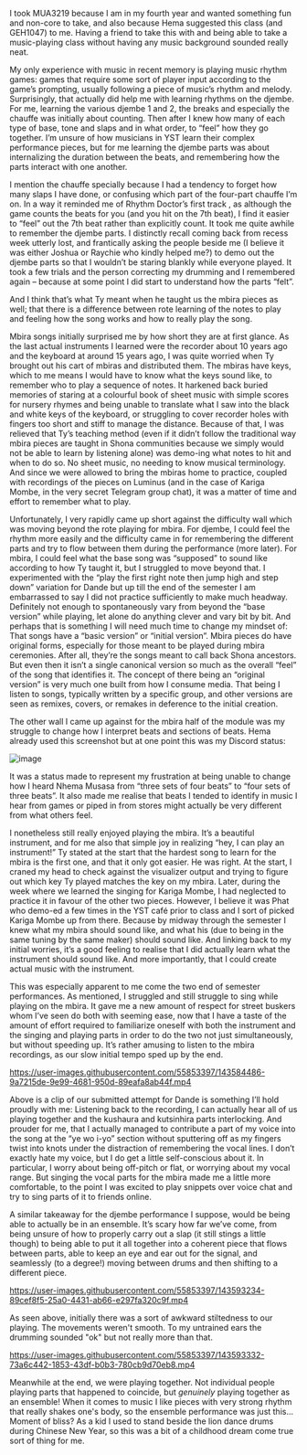 I took MUA3219 because I am in my fourth year and wanted something fun and non-core to take, and also because Hema suggested this class (and GEH1047) to me. Having a friend to take this with and being able to take a music-playing class without having any music background sounded really neat.

My only experience with music in recent memory is playing music rhythm games: games that require some sort of player input according to the game’s prompting, usually following a piece of music’s rhythm and melody. Surprisingly, that actually did help me with learning rhythms on the djembe. For me, learning the various djembe 1 and 2, the breaks and especially the chauffe was initially about counting. Then after I knew how many of each type of base, tone and slaps and in what order, to “feel” how they go together. I’m unsure of how musicians in YST learn their complex performance pieces, but for me learning the djembe parts was about internalizing the duration between the beats, and remembering how the parts interact with one another.

I mention the chauffe specially because I had a tendency to forget how many slaps I have done, or confusing which part of the four-part chauffe I’m on. In a way it reminded me of Rhythm Doctor’s first track , as although the game counts the beats for you (and you hit on the 7th beat), I find it easier to “feel” out the 7th beat rather than explicitly count. It took me quite awhile to remember the djembe parts. I distinctly recall coming back from recess week utterly lost, and frantically asking the people beside me (I believe it was either Joshua or Raychie who kindly helped me?) to demo out the djembe parts so that I wouldn’t be staring blankly while everyone played. It took a few trials and the person correcting my drumming and I remembered again – because at some point I did start to understand how the parts “felt”. 

And I think that’s what Ty meant when he taught us the mbira pieces as well; that there is a difference between rote learning of the notes to play and feeling how the song works and how to really play the song. 

Mbira songs initially surprised me by how short they are at first glance. As the last actual instruments I learned were the recorder about 10 years ago and the keyboard at around 15 years ago, I was quite worried when Ty brought out his cart of mbiras and distributed them. The mbiras have keys, which to me means I would have to know what the keys sound like, to remember who to play a sequence of notes. It harkened back buried memories of staring at a colourful book of sheet music with simple scores for nursery rhymes and being unable to translate what I saw into the black and white keys of the keyboard, or struggling to cover recorder holes with fingers too short and stiff to manage the distance. 
Because of that, I was relieved that Ty’s teaching method (even if it didn’t follow the traditional way mbira pieces are taught in Shona communities because we simply would not be able to learn by listening alone) was demo-ing what notes to hit and when to do so. No sheet music, no needing to know musical terminology. And since we were allowed to bring the mbiras home to practice, coupled with recordings of the pieces on Luminus (and in the case of Kariga Mombe, in the very secret Telegram group chat), it was a matter of time and effort to remember what to play.

Unfortunately, I very rapidly came up short against the difficulty wall which was moving beyond the rote playing for mbira. For djembe, I could feel the rhythm more easily and the difficulty came in for remembering the different parts and try to flow between them during the performance (more later). For mbira, I could feel what the base song was “supposed” to sound like according to how Ty taught it, but I struggled to move beyond that. I experimented with the “play the first right note then jump high and step down” variation for Dande but up till the end of the semester I am embarrassed to say I did not practice sufficiently to make much headway. Definitely not enough to spontaneously vary from beyond the “base version” while playing, let alone do anything clever and vary bit by bit. And perhaps that is something I will need much time to change my mindset of: That songs have a “basic version” or “initial version”. Mbira pieces do have original forms, especially for those meant to be played during mbira ceremonies. After all, they’re the songs meant to call back Shona ancestors. But even then it isn’t a single canonical version so much as the overall “feel” of the song that identifies it. The concept of there being an “original version” is very much one built from how I consume media. That being I listen to songs, typically written by a specific group, and other versions are seen as remixes, covers, or remakes in deference to the initial creation. 

The other wall I came up against for the mbira half of the module was my struggle to change how I interpret beats and sections of beats. Hema already used this screenshot but at one point this was my Discord status: 

![image](https://user-images.githubusercontent.com/55853397/143584247-25ece7e7-9686-4dec-b1fa-e1d416ff6002.png)
 
It was a status made to represent my frustration at being unable to change how I heard Nhema Musasa from “three sets of four beats” to “four sets of three beats”. It also made me realise that beats I tended to identify in music I hear from games or piped in from stores might actually be very different from what others feel. 

I nonetheless still really enjoyed playing the mbira. It’s a beautiful instrument, and for me also that simple joy in realizing “hey, I can play an instrument!” Ty stated at the start that the hardest song to learn for the mbira is the first one, and that it only got easier. He was right. At the start, I craned my head to check against the visualizer output and trying to figure out which key Ty played matches the key on my mbira. Later, during the week where we learned the singing for Kariga Mombe, I had neglected to practice it in favour of the other two pieces. However, I believe it was Phat who demo-ed a few times in the YST café prior to class and I sort of picked Kariga Mombe up from there. Because by midway through the semester I knew what my mbira should sound like, and what his (due to being in the same tuning by the same maker) should sound like. And linking back to my initial worries, it’s a good feeling to realise that I did actually learn what the instrument should sound like. And more importantly, that I could create actual music with the instrument. 

This was especially apparent to me come the two end of semester performances. As mentioned, I struggled and still struggle to sing while playing on the mbira. It gave me a new amount of respect for street buskers whom I’ve seen do both with seeming ease, now that I have a taste of the amount of effort required to familiarize oneself with both the instrument and the singing and playing parts in order to do the two not just simultaneously, but without speeding up. It’s rather amusing to listen to the mbira recordings, as our slow initial tempo sped up by the end. 

https://user-images.githubusercontent.com/55853397/143584486-9a7215de-9e99-4681-950d-89eafa8ab44f.mp4

Above is a clip of our submitted attempt for Dande is something I’ll hold proudly with me: Listening back to the recording, I can actually hear all of us playing together and the kushaura and kutsinhira parts interlocking. And prouder for me, that I actually managed to contribute a part of my voice into the song at the “ye wo i-yo” section without sputtering off as my fingers twist into knots under the distraction of remembering the vocal lines. I don’t exactly hate my voice, but I do get a little self-conscious about it. In particular, I worry about being off-pitch or flat, or worrying about my vocal range. But singing the vocal parts for the mbira made me a little more comfortable, to the point I was excited to play snippets over voice chat and try to sing parts of it to friends online. 

A similar takeaway for the djembe performance I suppose, would be being able to actually be in an ensemble. It’s scary how far we’ve come, from being unsure of how to properly carry out a slap (it still stings a little though) to being able to put it all together into a coherent piece that flows between parts, able to keep an eye and ear out for the signal, and seamlessly (to a degree!) moving between drums and then shifting to a different piece. 

https://user-images.githubusercontent.com/55853397/143593234-89cef8f5-25a0-4431-ab66-e297fa320c9f.mp4

As seen above, initially there was a sort of awkward stiltedness to our playing. The movements weren't smooth. To my untrained ears the drumming sounded "ok" but not really more than that. 

https://user-images.githubusercontent.com/55853397/143593332-73a6c442-1853-43df-b0b3-780cb9d70eb8.mp4

Meanwhile at the end, we were playing together. Not individual people playing parts that happened to coincide, but _genuinely_ playing together as an ensemble! When it comes to music I like pieces with very strong rhythm that really shakes one's body, so the ensemble performance was just this... Moment of bliss? As a kid I used to stand beside the lion dance drums during Chinese New Year, so this was a bit of a childhood dream come true sort of thing for me. 


